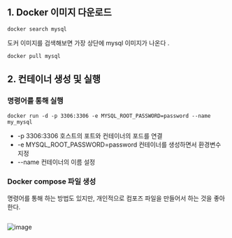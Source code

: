 ## 1. Docker 이미지 다운로드
```
docker search mysql
```
 도커 이미지를 검색해보면 가장 상단에 mysql 이미지가 나온다 .
 
 ```
 docker pull mysql
 ```
 
 
 ## 2. 컨테이너 생성 및 실행
 
 ### 명령어를 통해 실행
 ```
 docker run -d -p 3306:3306 -e MYSQL_ROOT_PASSWORD=password --name my_mysql
 ```
 - -p 3306:3306 호스트의 포트와 컨테이너의 포드를 연결
 - -e MYSQL_ROOT_PASSWORD=password 컨테이너를 생성하면서 환경변수 지정
 - --name 컨테이너의 이름 설정
 
 ### Docker compose 파일 생성
 
 명령어를 통해 하는 방법도 있지만, 개인적으로 컴포즈 파일을 만들어서 하는 것을 좋아한다. 
```

```




![image](https://user-images.githubusercontent.com/45115557/168542187-bae9988f-a3b3-4a3e-ad12-22c4af66dcf1.png)
